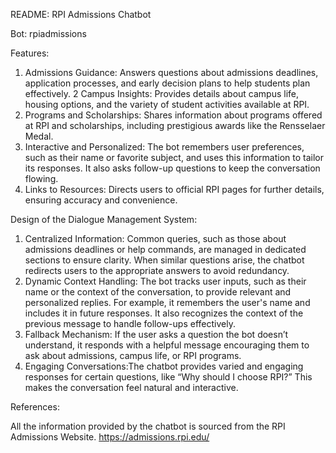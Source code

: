 README: RPI Admissions Chatbot

Bot: rpiadmissions

Features:
1. Admissions Guidance: Answers questions about admissions deadlines, application processes, and early decision plans to help students plan effectively.
2 Campus Insights: Provides details about campus life, housing options, and the variety of student activities available at RPI.
3. Programs and Scholarships: Shares information about programs offered at RPI and scholarships, including prestigious awards like the Rensselaer Medal.
4. Interactive and Personalized: The bot remembers user preferences, such as their name or favorite subject, and uses this information to tailor its responses. It also asks follow-up questions to keep the conversation flowing.
5. Links to Resources: Directs users to official RPI pages for further details, ensuring accuracy and convenience.

Design of the Dialogue Management System:
1. Centralized Information: Common queries, such as those about admissions deadlines or help commands, are managed in dedicated sections to ensure clarity.
When similar questions arise, the chatbot redirects users to the appropriate answers to avoid redundancy.
2. Dynamic Context Handling: The bot tracks user inputs, such as their name or the context of the conversation, to provide relevant and personalized replies.
For example, it remembers the user's name and includes it in future responses. It also recognizes the context of the previous message to handle follow-ups effectively.
3. Fallback Mechanism: If the user asks a question the bot doesn’t understand, it responds with a helpful message encouraging them to ask about admissions, campus life, or RPI programs.
4. Engaging Conversations:The chatbot provides varied and engaging responses for certain questions, like “Why should I choose RPI?” This makes the conversation feel natural and interactive.

References:

All the information provided by the chatbot is sourced from the RPI Admissions Website.
https://admissions.rpi.edu/
